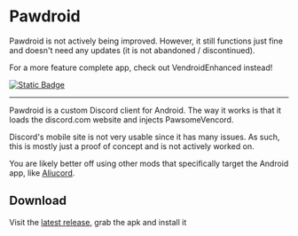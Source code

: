 # Pawdroid

Pawdroid is not actively being improved. However, it still functions just fine and doesn't need any updates (it is not abandoned / discontinued).

For a more feature complete app, check out VendroidEnhanced instead!

[![Static Badge](https://img.shields.io/badge/Get%20VendroidEnhanced-black?style=for-the-badge&logo=android&link=https%3A%2F%2Fvendroid.nin0.dev)](https://vendroid.nin0.dev)

---

Pawdroid is a custom Discord client for Android. The way it works is that it loads the discord.com website and injects PawsomeVencord.

Discord's mobile site is not very usable since it has many issues. As such, this is mostly just a proof of concept and is not actively worked on.

You are likely better off using other mods that specifically target the Android app, like [Aliucord](https://github.com/Aliucord/Aliucord).

## Download

Visit the [latest release](https://github.com/enzomtpYT/Pawdroid/releases/latest), grab the apk and install it
